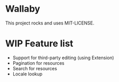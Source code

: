 # Wallaby

This project rocks and uses MIT-LICENSE.

# WIP Feature list

- Support for third-party editing (using Extension)
- Pagination for resources
- Search for resources
- Locale lookup
